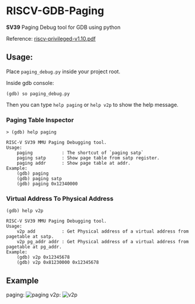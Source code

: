 # RISCV-GDB-Paging
**SV39** Paging Debug tool for GDB using python

Reference: [riscv-privileged-v1.10.pdf](https://riscv.org/wp-content/uploads/2017/05/riscv-privileged-v1.10.pdf)

## Usage:
Place `paging_debug.py` inside your project root.

Inside gdb console:

```(gdb) so paging_debug.py```

Then you can type `help paging` or `help v2p` to show the help message.

### Paging Table Inspector
```
> (gdb) help paging
 
RISC-V SV39 MMU Paging Debugging tool.
Usage: 
    paging           : The shortcut of `paging satp` 
    paging satp      : Show page table from satp register.
    paging addr      : Show page table at addr.
Example:
    (gdb) paging
    (gdb) paging satp
    (gdb) paging 0x12340000
```

### Virtual Address To Physical Address
```
(gdb) help v2p

RISC-V SV39 MMU Paging Debugging tool.
Usage: 
    v2p add          : Get Physical address of a virtual address from pagetable at satp.
    v2p pg_addr addr : Get Physical address of a virtual address from pagetable at pg_addr.
Example:
    (gdb) v2p 0x12345678
    (gdb) v2p 0x81230000 0x12345678

```

## Example

paging:
![paging](img/paging.png)
v2p:
![v2p](img/v2p.png)